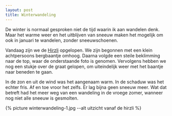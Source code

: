 ```yaml
---
layout: post
title: Winterwandeling
---
```


De winter is normaal gesproken niet de tijd waarin ik aan wandelen denk. Maar het warme weer en het uitblijven van sneeuw maken het mogelijk om ook in januari te wandelen, zonder sneeuwschoenen.

Vandaag zijn we de [Hirzli](https://wegwandern.ch/listing/hirzli-1641-m-morgenholz-niederurnen-wanderung-wandern/) opgelopen. We zijn begonnen met een klein achtpersoons bergbaantje omhoog. Daarna volgde een steile beklimming naar de top, waar de onderstaande foto is genomen. Vervolgens hebben we nog een stukje over de graat gelopen, om uiteindelijk weer met het baantje naar beneden te gaan.

In de zon en uit de wind was het aangenaam warm. In de schaduw was het echter fris. Af en toe vroor het zelfs. Er lag bijna geen sneeuw meer. Wat dat betreft had het meer weg van een wandeling in de vroege zomer, wanneer nog niet alle sneeuw is gesmolten.

{% picture winterwandeling-1.jpg --alt uitzicht vanaf de hirzli %}
